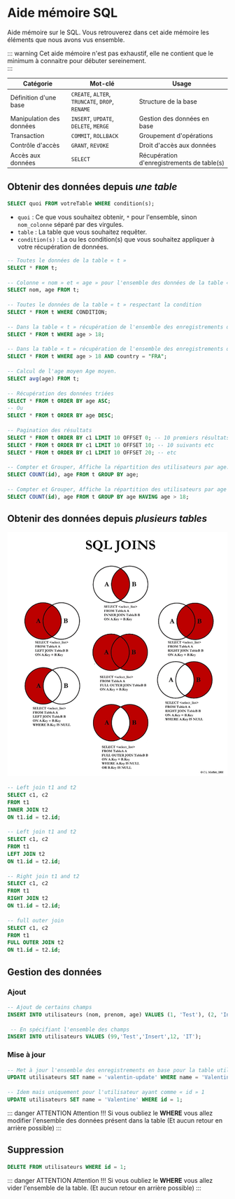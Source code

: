 # Aide mémoire SQL

Aide mémoire sur le SQL. Vous retrouverez dans cet aide mémoire les éléments que nous avons vus ensemble.

::: warning
Cet aide mémoire n'est pas exhaustif, elle ne contient que le minimum à connaitre pour débuter sereinement.  
:::

| Catégorie                | Mot-clé                                         | Usage                                      |
| ------------------------ | ----------------------------------------------- | ------------------------------------------ |
| Définition d'une base    | `CREATE`, `ALTER`, `TRUNCATE`, `DROP`, `RENAME` | Structure de la base                       |
| Manipulation des données | `INSERT`, `UPDATE`, `DELETE`, `MERGE`           | Gestion des données en base                |
| Transaction              | `COMMIT`, `ROLLBACK`                            | Groupement d'opérations                    |
| Contrôle d'accès         | `GRANT`, `REVOKE`                               | Droit d'accès aux données                  |
| Accès aux données        | `SELECT`                                        | Récupération d'enregistrements de table(s) |

## Obtenir des données depuis _une table_

```sql
SELECT quoi FROM votreTable WHERE condition(s);
```

- `quoi` : Ce que vous souhaitez obtenir, `*` pour l'ensemble, sinon `nom_colonne` séparé par des virgules.
- `table` : La table que vous souhaitez requêter.
- `condition(s)` : La ou les condition(s) que vous souhaitez appliquer à votre récupération de données.

```sql
-- Toutes le données de la table « t »
SELECT * FROM t;

-- Colonne « nom » et « age » pour l'ensemble des données de la table « t »
SELECT nom, age FROM t;

-- Toutes le données de la table « t » respectant la condition
SELECT * FROM t WHERE CONDITION;

-- Dans la table « t » récupération de l'ensemble des enregistrements dont la colonne « age » est plus grand que 18.
SELECT * FROM t WHERE age > 18;

-- Dans la table « t » récupération de l'ensemble des enregistrements dont la colonne « age » est plus grand que 18 et ayant comme « country » FRA.
SELECT * FROM t WHERE age > 18 AND country = "FRA";

-- Calcul de l'age moyen Age moyen.
SELECT avg(age) FROM t;

-- Récupération des données triées
SELECT * FROM t ORDER BY age ASC;
-- Ou
SELECT * FROM t ORDER BY age DESC;

-- Pagination des résultats
SELECT * FROM t ORDER BY c1 LIMIT 10 OFFSET 0; -- 10 premiers résultats
SELECT * FROM t ORDER BY c1 LIMIT 10 OFFSET 10; -- 10 suivants etc
SELECT * FROM t ORDER BY c1 LIMIT 10 OFFSET 20; -- etc

-- Compter et Grouper, Affiche la répartition des utilisateurs par age.
SELECT COUNT(id), age FROM t GROUP BY age;

-- Compter et Grouper, Affiche la répartition des utilisateurs par age pour les personnes de plus de 18ans
SELECT COUNT(id), age FROM t GROUP BY age HAVING age > 18;
```

## Obtenir des données depuis _plusieurs tables_

![SQL Join](./sql_join.png)

```sql
-- Left join t1 and t2
SELECT c1, c2
FROM t1
INNER JOIN t2
ON t1.id = t2.id;

-- Left join t1 and t2
SELECT c1, c2
FROM t1
LEFT JOIN t2
ON t1.id = t2.id;

-- Right join t1 and t2
SELECT c1, c2
FROM t1
RIGHT JOIN t2
ON t1.id = t2.id;

-- full outer join
SELECT c1, c2
FROM t1
FULL OUTER JOIN t2
ON t1.id = t2.id;
```

## Gestion des données

### Ajout

```sql
-- Ajout de certains champs
INSERT INTO utilisateurs (nom, prenom, age) VALUES (1, 'Test'), (2, 'Insert'), (3, 22);

 -- En spécifiant l'ensemble des champs
INSERT INTO utilisateurs VALUES (99,'Test','Insert',12, 'IT');
```

### Mise à jour

```sql
-- Met à jour l'ensemble des enregistrements en base pour la table utilisateur pour ceux ayant comme nom « Valentin »
UPDATE utilisateurs SET name = 'valentin-update' WHERE name = 'Valentin';

-- Idem mais uniquement pour l'utilisateur ayant comme « id » 1
UPDATE utilisateurs SET name = 'Valentine' WHERE id = 1;
```

::: danger ATTENTION
Attention !!! Si vous oubliez le **WHERE** vous allez modifier l'ensemble des données présent dans la table (Et aucun retour en arrière possible)
:::

## Suppression

```sql
DELETE FROM utilisateurs WHERE id = 1;
```

::: danger ATTENTION
Attention !!! Si vous oubliez le **WHERE** vous allez vider l'ensemble de la table. (Et aucun retour en arrière possible)
:::
